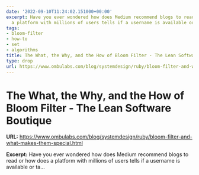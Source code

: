 ```yaml
---
date: '2022-09-10T11:24:02.151000+00:00'
excerpt: Have you ever wondered how does Medium recommend blogs to read or how does
  a platform with millions of users tells if a username is available or ta...
tags:
- bloom-filter
- how-to
- set
- algorithms
title: The What, the Why, and the How of Bloom Filter - The Lean Software Boutique
type: drop
url: https://www.ombulabs.com/blog/systemdesign/ruby/bloom-filter-and-what-makes-them-special.html
---
```


# The What, the Why, and the How of Bloom Filter - The Lean Software Boutique

**URL:** https://www.ombulabs.com/blog/systemdesign/ruby/bloom-filter-and-what-makes-them-special.html

**Excerpt:** Have you ever wondered how does Medium recommend blogs to read or how does a platform with millions of users tells if a username is available or ta...

